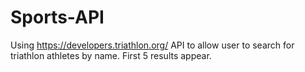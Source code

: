 # Sports-API

Using https://developers.triathlon.org/ API to allow user to search for triathlon athletes by name. First 5 results appear.
